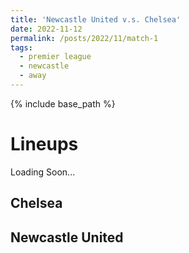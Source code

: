 ```yaml
---
title: 'Newcastle United v.s. Chelsea'
date: 2022-11-12
permalink: /posts/2022/11/match-1
tags:
  - premier league
  - newcastle
  - away
---
```


{% include base_path %}
<!-- 
# Final Score
### Chelsea (Sterling) 2 - 1 Leicester City (Barnes) -->

# Lineups 
Loading Soon...
## Chelsea
<!-- <img src="../images/lineups/chelsea_gm4.png" alt="chelsea_lineup_gm4" width=400/> -->

<!-- >                            Mendy    
>   
>               Fofana       Silva     Kouilabaly  
> 
>     James     Loftus-Cheek    Gallagher    Kovacic   Cucurella 
>
>                     Sterling            Pulisic
>
>  -->


## Newcastle United
<!-- <img src="../images/lineups/leicester_gm4.png" alt="leicester_lineup_gm4" width=400/> -->
<!-- 
>                        Fabianski   
>   
>           Coufal   Kehrer   Zouma    Emerson
> 
>                 Rice            Soucek
>
>             Bowen        Paqueta       Fornals
>
>                           Antonio
>  -->




